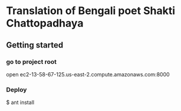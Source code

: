 # Translation of Bengali poet Shakti Chattopadhaya

## Getting started

### go to project root

open ec2-13-58-67-125.us-east-2.compute.amazonaws.com:8000

 
### Deploy
   $ ant install